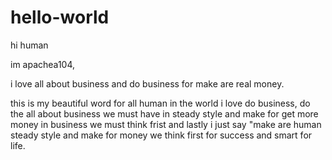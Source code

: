 # hello-world

hi human

im apachea104,

i love all about business and do business for make are real money.

this is my beautiful word for all human in the world i love do business, do the all about business we must have in steady style and make for get more money in business we must think frist and lastly i just say "make are human steady style and make for money we think first for success and smart for life.
